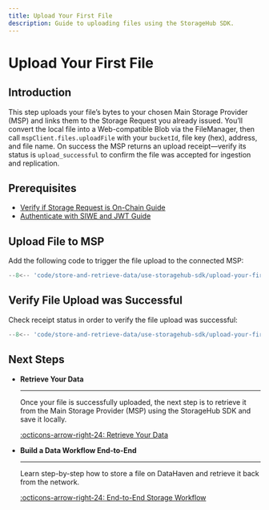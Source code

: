 ```yaml
---
title: Upload Your First File
description: Guide to uploading files using the StorageHub SDK.
---
```


# Upload Your First File

## Introduction

This step uploads your file’s bytes to your chosen Main Storage Provider (MSP) and links them to the Storage Request you already issued. You’ll convert the local file into a Web-compatible Blob via the FileManager, then call `mspClient.files.uploadFile` with your `bucketId`, file key (hex), address, and file name. On success the MSP returns an upload receipt—verify its status is `upload_successful` to confirm the file was accepted for ingestion and replication.

## Prerequisites

- [Verify if Storage Request is On-Chain Guide](/store-and-retrieve-data/use-storagehub-sdk/verify-if-storage-request-is-on-chain)
- [Authenticate with SIWE and JWT Guide](/store-and-retrieve-data/use-storagehub-sdk/authenticate-with-siwe-and-jwt)

## Upload File to MSP

Add the following code to trigger the file upload to the connected MSP:

```ts title="index.ts"
--8<-- 'code/store-and-retrieve-data/use-storagehub-sdk/upload-your-first-file/upload-file-to-msp.ts'
```

## Verify File Upload was Successful

Check receipt status in order to verify the file upload was successful:

```ts title="index.ts"
--8<-- 'code/store-and-retrieve-data/use-storagehub-sdk/upload-your-first-file/verify-successful-file-upload.ts'
```

## Next Steps

<div class="grid cards" markdown>

-   __Retrieve Your Data__

    ---

    Once your file is successfully uploaded, the next step is to retrieve it from the Main Storage Provider (MSP) using the StorageHub SDK and save it locally.

    [:octicons-arrow-right-24: Retrieve Your Data](/store-and-retrieve-data/use-storagehub-sdk/retrieve-your-data)

-   __Build a Data Workflow End-to-End__

    ---

    Learn step-by-step how to store a file on DataHaven and retrieve it back from the network.

    [:octicons-arrow-right-24: End-to-End Storage Workflow](/store-and-retrieve-data/use-storagehub-sdk/end-to-end-storage-workflow)

</div>